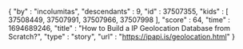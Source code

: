 {
  "by" : "incolumitas",
  "descendants" : 9,
  "id" : 37507355,
  "kids" : [ 37508449, 37507991, 37507966, 37507998 ],
  "score" : 64,
  "time" : 1694689246,
  "title" : "How to Build a IP Geolocation Database from Scratch?",
  "type" : "story",
  "url" : "https://ipapi.is/geolocation.html"
}
